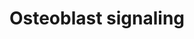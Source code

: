 ---
annotations:
- id: PW:0000650
  parent: signaling pathway
  type: Pathway Ontology
  value: signaling pathway pertinent to development
- id: CL:0000062
  parent: native cell
  type: Cell Type Ontology
  value: osteoblast
authors:
- Ehsiao
- AlexanderPico
- Khanspers
- MaintBot
- Ddigles
- Mkutmon
- Eweitz
description: ''
last-edited: 2021-05-21
organisms:
- Rattus norvegicus
redirect_from:
- /index.php/Pathway:WP227
- /instance/WP227
revision: null
schema-jsonld:
- '@context': https://schema.org/
  '@id': https://wikipathways.github.io/pathways/WP227.html
  '@type': Dataset
  creator:
    '@type': Organization
    name: WikiPathways
  description: ''
  keywords:
  - Bone sialoprotein
  - Collagen 1
  - FGF-23
  - NPT3
  - Osteocalcin
  - Osteoprotegerin
  - PDGF Ra
  - PDGF Rb
  - PDGF-BB
  - PTH receptor
  - Parathyroid hormone
  - Phosphate
  - RANK ligand
  - Sodium
  - Soluble RANK ligand
  - Vitamin D
  - avb3 integrin
  license: CC0
  name: Osteoblast signaling
seo: CreativeWork
title: Osteoblast signaling
wpid: WP227
---